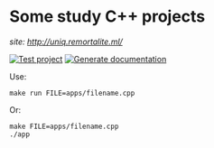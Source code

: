 # Some study C++ projects

*site: http://uniq.remortalite.ml/*

[![Test project](https://github.com/remortalite/Uniq_cpp_OOP/actions/workflows/test.yaml/badge.svg)](https://github.com/remortalite/Uniq_cpp_OOP/actions/workflows/test.yaml)
[![Generate documentation](https://github.com/remortalite/Uniq_cpp_OOP/actions/workflows/docs.yaml/badge.svg)](https://github.com/remortalite/Uniq_cpp_OOP/actions/workflows/docs.yaml)

Use:
```
make run FILE=apps/filename.cpp
```

Or:
```
make FILE=apps/filename.cpp
./app
```
